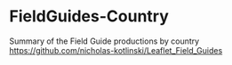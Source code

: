 # FieldGuides-Country
Summary of the Field Guide productions by country  
https://github.com/nicholas-kotlinski/Leaflet_Field_Guides  

